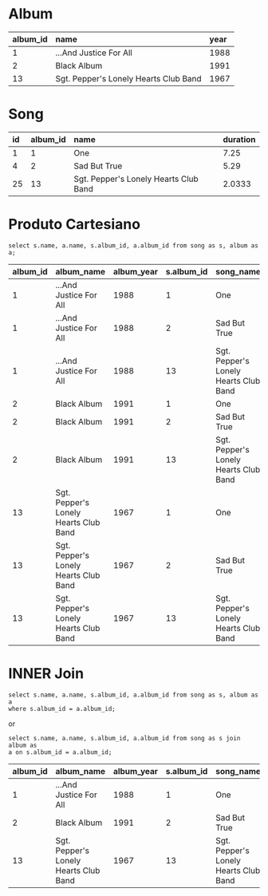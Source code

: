 
# Album
| album_id | name                                      | year |
| :------- | :---------------------------------------- | :--- |
| 1        | ...And Justice For All                   | 1988 |
| 2        | Black Album                               | 1991 |
| 13       | Sgt. Pepper's Lonely Hearts Club Band | 1967 |

# Song
| id  | album_id | name                                      | duration |
| :-- | :------- | :---------------------------------------- | :------- |
| 1   | 1        | One                                       | 7.25     |
| 4   | 2        | Sad But True                              | 5.29     |
| 25  | 13       | Sgt. Pepper's Lonely Hearts Club Band | 2.0333   |

# Produto Cartesiano
```
select s.name, a.name, s.album_id, a.album_id from song as s, album as a;
```
| album\_id | album\_name                             | album\_year | s.album\_id | song\_name                              | duration |
| :-------- | :-------------------------------------- | :---------- | :------- | :-------------------------------------- | :------- |
| 1         | ...And Justice For All                 | 1988        | 1        | One                                     | 7.25     |
| 1         | ...And Justice For All                 | 1988        | 2        | Sad But True                            | 5.29     |
| 1         | ...And Justice For All                 | 1988        | 13       | Sgt. Pepper's Lonely Hearts Club Band | 2.0333   |
| 2         | Black Album                             | 1991        | 1        | One                                     | 7.25     |
| 2         | Black Album                             | 1991        | 2        | Sad But True                            | 5.29     |
| 2         | Black Album                             | 1991        | 13       | Sgt. Pepper's Lonely Hearts Club Band | 2.0333   |
| 13        | Sgt. Pepper's Lonely Hearts Club Band | 1967        | 1        | One                                     | 7.25     |
| 13        | Sgt. Pepper's Lonely Hearts Club Band | 1967        | 2        | Sad But True                            | 5.29     |
| 13        | Sgt. Pepper's Lonely Hearts Club Band | 1967        | 13      | Sgt. Pepper's Lonely Hearts Club Band | 2.0333   |

# INNER Join 
```
select s.name, a.name, s.album_id, a.album_id from song as s, album as a
where s.album_id = a.album_id;
```
or
```
select s.name, a.name, s.album_id, a.album_id from song as s join album as
a on s.album_id = a.album_id;
```

| album\_id | album\_name                             | album\_year | s.album\_id | song\_name                              | duration |
| :-------- | :-------------------------------------- | :---------- | :------- | :-------------------------------------- | :------- |
| 1         | ...And Justice For All                 | 1988        | 1        | One                                     | 7.25     |
| 2         | Black Album                             | 1991        | 2       | Sad But True                            | 5.29     |
| 13        | Sgt. Pepper's Lonely Hearts Club Band | 1967        | 13      | Sgt. Pepper's Lonely Hearts Club Band | 2.0333   |
